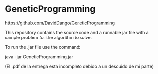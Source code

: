 # GeneticProgramming

https://github.com/DavidDango/GeneticProgramming

This repository contains the source code and a runnable jar file with a sample problem for the algorithm to solve.

To run the .jar file use the command:

java -jar GeneticProgramming.jar


(El .pdf de la entrega esta incompleto debido a un descuido de mi parte)